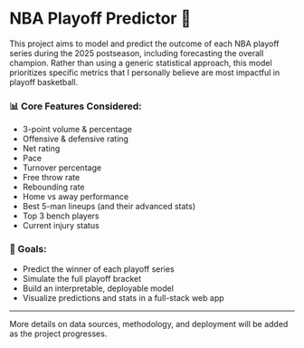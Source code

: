 # NBA Playoff Predictor 🏀

This project aims to model and predict the outcome of each NBA playoff series during the 2025 postseason, including forecasting the overall champion. Rather than using a generic statistical approach, this model prioritizes specific metrics that I personally believe are most impactful in playoff basketball.

### 📊 Core Features Considered:
- 3-point volume & percentage
- Offensive & defensive rating
- Net rating
- Pace
- Turnover percentage
- Free throw rate
- Rebounding rate
- Home vs away performance
- Best 5-man lineups (and their advanced stats)
- Top 3 bench players
- Current injury status

### 🧠 Goals:
- Predict the winner of each playoff series
- Simulate the full playoff bracket
- Build an interpretable, deployable model
- Visualize predictions and stats in a full-stack web app

---

More details on data sources, methodology, and deployment will be added as the project progresses.